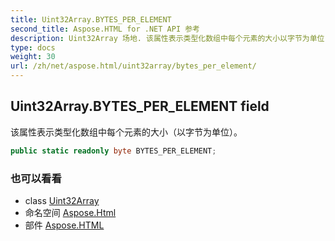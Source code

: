 ```yaml
---
title: Uint32Array.BYTES_PER_ELEMENT
second_title: Aspose.HTML for .NET API 参考
description: Uint32Array 场地. 该属性表示类型化数组中每个元素的大小以字节为单位
type: docs
weight: 30
url: /zh/net/aspose.html/uint32array/bytes_per_element/
---
```

## Uint32Array.BYTES_PER_ELEMENT field

该属性表示类型化数组中每个元素的大小（以字节为单位）。

```csharp
public static readonly byte BYTES_PER_ELEMENT;
```

### 也可以看看

* class [Uint32Array](../)
* 命名空间 [Aspose.Html](../../uint32array/)
* 部件 [Aspose.HTML](../../../)


